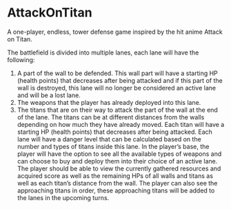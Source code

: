 # AttackOnTitan
A one-player, endless, tower defense game inspired by the hit anime Attack on Titan.

The battlefield is divided into multiple lanes, each lane will have the
following:
1. A part of the wall to be defended. This wall part will have a starting
HP (health points) that decreases after being attacked and if this part
of the wall is destroyed, this lane will no longer be considered an
active lane and will be a lost lane.
2. The weapons that the player has already deployed into this lane.
3. The titans that are on their way to attack the part of the wall at the
end of the lane. The titans can be at different distances from the
walls depending on how much they have already moved. Each titan
will have a starting HP (health points) that decreases after being
attacked.
Each lane will have a danger level that can be calculated based on the
number and types of titans inside this lane.
In the player’s base, the player will have the option to see all the available
types of weapons and can choose to buy and deploy them into their
choice of an active lane. The player should be able to view the currently
gathered resources and acquired score as well as the remaining HPs of
all walls and titans as well as each titan’s distance from the wall. The
player can also see the approaching titans in order, these approaching
titans will be added to the lanes in the upcoming turns.
